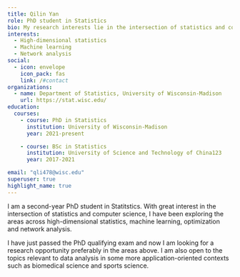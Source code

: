 ```yaml
---
title: Qilin Yan
role: PhD student in Statistics
bio: My research interests lie in the intersection of statistics and computer science. 
interests: 
  - High-dimensional statistics
  - Machine learning
  - Network analysis
social:
  - icon: envelope
    icon_pack: fas
    link: /#contact
organizations:
  - name: Department of Statistics, University of Wisconsin-Madison
    url: https://stat.wisc.edu/
education:
  courses:
    - course: PhD in Statistics
      institution: University of Wisconsin-Madison
      year: 2021-present

    - course: BSc in Statistics
      institution: University of Science and Technology of China123
      year: 2017-2021

email: "qli478@wisc.edu"
superuser: true
highlight_name: true
---
```

I am a second-year PhD student in Statitstics. With great interest in the intersection of statistics and computer science, I have been exploring the areas across high-dimensional statistics, machine learning, optimization and network analysis. 

I have just passed the PhD qualifying exam and now I am looking for a research opportunity preferably in the areas above. I am also open to the topics relevant to data analysis in some more application-oriented contexts such as biomedical science and sports science. 
